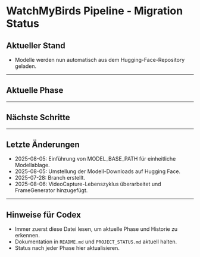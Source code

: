 # WatchMyBirds Pipeline - Migration Status

## Aktueller Stand

- Modelle werden nun automatisch aus dem Hugging-Face-Repository geladen.

---

## Aktuelle Phase

---

## Nächste Schritte

---

## Letzte Änderungen
- 2025-08-05: Einführung von MODEL_BASE_PATH für einheitliche Modellablage.
- 2025-08-05: Umstellung der Modell-Downloads auf Hugging Face.
- 2025-07-28: Branch erstellt.
- 2025-08-06: VideoCapture-Lebenszyklus überarbeitet und FrameGenerator hinzugefügt.

---

## Hinweise für Codex
- Immer zuerst diese Datei lesen, um aktuelle Phase und Historie zu erkennen.
- Dokumentation in `README.md` und `PROJECT_STATUS.md` aktuell halten.
- Status nach jeder Phase hier aktualisieren.
